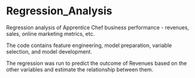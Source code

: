 # Regression_Analysis

Regression analysis of Apprentice Chef business performance - revenues, sales, online marketing metrics, etc.

The code contains feature engineering, model preparation, variable selection, and model development.

The regression was run to predict the outcome of Revenues based on the other variables and estimate the relationship between them.


